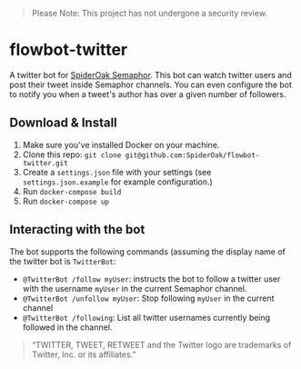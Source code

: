 > Please Note: This project has not undergone a security review.

# flowbot-twitter
A twitter bot for [SpiderOak Semaphor](https://spideroak.com/opendownload). This bot can watch twitter users and post their tweet inside Semaphor channels. You can even configure the bot to notify you when a tweet's author has over a given number of followers.

## Download & Install
1. Make sure you've installed Docker on your machine.
2. Clone this repo: `git clone git@github.com:SpiderOak/flowbot-twitter.git`
3. Create a `settings.json` file with your settings (see `settings.json.example` for example configuration.)
4. Run `docker-compose build`
5. Run `docker-compose up`

## Interacting with the bot
The bot supports the following commands (assuming the display name of the twitter bot is `TwitterBot`:
- `@TwitterBot /follow myUser`: instructs the bot to follow a twitter user with the username `myUser` in the current Semaphor channel.
- `@TwitterBot /unfollow myUser`: Stop following `myUser` in the current channel
- `@TwitterBot /following`: List all twitter usernames currently being followed in the channel.


> “TWITTER, TWEET, RETWEET and the Twitter logo are trademarks of Twitter, Inc. or its affiliates.”